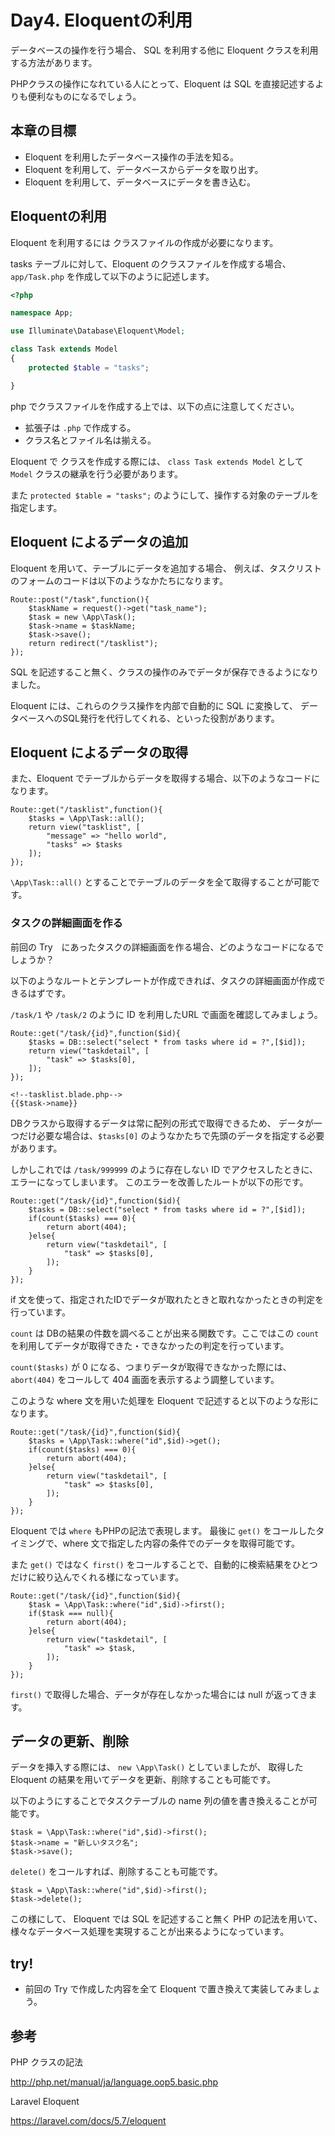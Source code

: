 # Day4. Eloquentの利用

データベースの操作を行う場合、 SQL を利用する他に Eloquent クラスを利用する方法があります。

PHPクラスの操作になれている人にとって、Eloquent は SQL を直接記述するよりも便利なものになるでしょう。

## 本章の目標

- Eloquent を利用したデータベース操作の手法を知る。
- Eloquent を利用して、データベースからデータを取り出す。
- Eloquent を利用して、データベースにデータを書き込む。

## Eloquentの利用

Eloquent を利用するには クラスファイルの作成が必要になります。

tasks テーブルに対して、Eloquent のクラスファイルを作成する場合、
`app/Task.php` を作成して以下のように記述します。

```php
<?php

namespace App;

use Illuminate\Database\Eloquent\Model;

class Task extends Model
{
    protected $table = "tasks";

}
```

php でクラスファイルを作成する上では、以下の点に注意してください。

- 拡張子は `.php` で作成する。
- クラス名とファイル名は揃える。

Eloquent で クラスを作成する際には、 `class Task extends Model` として `Model` クラスの継承を行う必要があります。

また `protected $table = "tasks";` のようにして、操作する対象のテーブルを指定します。

## Eloquent によるデータの追加

Eloquent を用いて、テーブルにデータを追加する場合、
例えば、タスクリストのフォームのコードは以下のようなかたちになります。

```
Route::post("/task",function(){
    $taskName = request()->get("task_name");
    $task = new \App\Task();
    $task->name = $taskName;
    $task->save();    
    return redirect("/tasklist");
});
```

SQL を記述すること無く、クラスの操作のみでデータが保存できるようになりました。

Eloquent には、これらのクラス操作を内部で自動的に SQL に変換して、
データベースへのSQL発行を代行してくれる、といった役割があります。

## Eloquent によるデータの取得

また、Eloquent でテーブルからデータを取得する場合、以下のようなコードになります。

```
Route::get("/tasklist",function(){
    $tasks = \App\Task::all();
    return view("tasklist", [ 
        "message" => "hello world",
        "tasks" => $tasks
    ]);
});
```

`\App\Task::all()` とすることでテーブルのデータを全て取得することが可能です。

### タスクの詳細画面を作る

前回の Try　にあったタスクの詳細画面を作る場合、どのようなコードになるでしょうか？

以下のようなルートとテンプレートが作成できれば、タスクの詳細画面が作成できるはずです。

`/task/1` や `/task/2` のように ID を利用したURL で画面を確認してみましょう。

```
Route::get("/task/{id}",function($id){
    $tasks = DB::select("select * from tasks where id = ?",[$id]);
    return view("taskdetail", [ 
        "task" => $tasks[0],
    ]);
});
```

```
<!--tasklist.blade.php-->
{{$task->name}}
```

DBクラスから取得するデータは常に配列の形式で取得できるため、
データが一つだけ必要な場合は、`$tasks[0]` のようなかたちで先頭のデータを指定する必要があります。

しかしこれでは `/task/999999` のように存在しない ID でアクセスしたときに、
エラーになってしまいます。
このエラーを改善したルートが以下の形です。

```
Route::get("/task/{id}",function($id){
    $tasks = DB::select("select * from tasks where id = ?",[$id]);
    if(count($tasks) === 0){
        return abort(404);
    }else{
        return view("taskdetail", [ 
            "task" => $tasks[0],
        ]);    
    }
});
```

if 文を使って、指定されたIDでデータが取れたときと取れなかったときの判定を行っています。

`count` は DBの結果の件数を調べることが出来る関数です。ここではこの `count` を利用してデータが取得できた・できなかったの判定を行っています。

`count($tasks)` が 0 になる、つまりデータが取得できなかった際には、
`abort(404)` をコールして 404 画面を表示するよう調整しています。

このような where 文を用いた処理を Eloquent で記述すると以下のような形になります。

```
Route::get("/task/{id}",function($id){
    $tasks = \App\Task::where("id",$id)->get();
    if(count($tasks) === 0){
        return abort(404);
    }else{
        return view("taskdetail", [ 
            "task" => $tasks[0],
        ]);    
    }
});
```

Eloquent では `where` もPHPの記法で表現します。
最後に `get()` をコールしたタイミングで、where 文で指定した内容の条件でのデータを取得可能です。

また `get()` ではなく `first()` をコールすることで、自動的に検索結果をひとつだけに絞り込んでくれる様になっています。

```
Route::get("/task/{id}",function($id){
    $task = \App\Task::where("id",$id)->first();
    if($task === null){
        return abort(404);
    }else{
        return view("taskdetail", [ 
            "task" => $task,
        ]);    
    }
});
```

`first()` で取得した場合、データが存在しなかった場合には null が返ってきます。

## データの更新、削除

データを挿入する際には、 `new \App\Task()` としていましたが、
取得した Eloquent の結果を用いてデータを更新、削除することも可能です。

以下のようにすることでタスクテーブルの name 列の値を書き換えることが可能です。

```
$task = \App\Task::where("id",$id)->first();
$task->name = "新しいタスク名";
$task->save();
```

`delete()` をコールすれば、削除することも可能です。

```
$task = \App\Task::where("id",$id)->first();
$task->delete();
```

この様にして、 Eloquent では SQL を記述すること無く PHP の記法を用いて、
様々なデータベース処理を実現することが出来るようになっています。

## try! 

- 前回の Try で作成した内容を全て Eloquent で置き換えて実装してみましょう。

## 参考

PHP クラスの記法

http://php.net/manual/ja/language.oop5.basic.php

Laravel Eloquent

https://laravel.com/docs/5.7/eloquent
